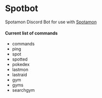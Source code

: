 # Spotbot
Spotamon Discord Bot for use with <a href="https://github.com/darkelement1987/spotamon">Spotamon</a>
<p>
  
 #### Current list of commands

- commands
- ping
- spot
- spotted
- pokedex
- lastmon
- lastraid
- gym
- gyms
- searchgym
